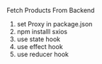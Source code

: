 <!-- #MERN UmangCart

#Lessons
1. Introduction
2. Install Tools
3. Create React App
4. Create Git Repository  -->


Fetch Products From Backend
1. set Proxy in package.json
2. npm installl sxios
3. use state hook
4. use effect hook
5. use reducer hook
